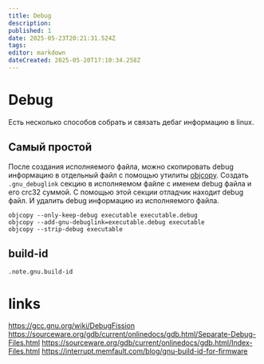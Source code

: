```yaml
---
title: Debug
description: 
published: 1
date: 2025-05-23T20:21:31.524Z
tags: 
editor: markdown
dateCreated: 2025-05-20T17:10:34.258Z
---
```


# Debug

Есть несколько способов собрать и связать дебаг информацию в linux.

## Самый простой

После создания исполняемого файла, можно скопировать debug информацию в отдельный файл с помощью утилиты [objcopy](https://man7.org/linux/man-pages/man1/objcopy.1.html).
Создать `.gnu_debuglink` секцию в исполняемом файле с именем debug файла и его crc32 суммой. С помощью этой секции отладчик находит debug файл.
И удалить debug информацию из исполняемого файла.

```
objcopy --only-keep-debug executable executable.debug
objcopy --add-gnu-debuglink=executable.debug executable
objcopy --strip-debug executable
```

## build-id

`.note.gnu.build-id`

# links

https://gcc.gnu.org/wiki/DebugFission
https://sourceware.org/gdb/current/onlinedocs/gdb.html/Separate-Debug-Files.html
https://sourceware.org/gdb/current/onlinedocs/gdb.html/Index-Files.html
https://interrupt.memfault.com/blog/gnu-build-id-for-firmware
